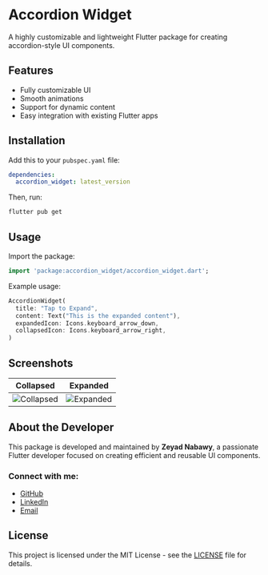 # Accordion Widget

A highly customizable and lightweight Flutter package for creating accordion-style UI components.

## Features
- Fully customizable UI
- Smooth animations
- Support for dynamic content
- Easy integration with existing Flutter apps

## Installation
Add this to your `pubspec.yaml` file:

```yaml
dependencies:
  accordion_widget: latest_version
```

Then, run:
```sh
flutter pub get
```

## Usage
Import the package:
```dart
import 'package:accordion_widget/accordion_widget.dart';
```

Example usage:
```dart
AccordionWidget(
  title: "Tap to Expand",
  content: Text("This is the expanded content"),
  expandedIcon: Icons.keyboard_arrow_down,
  collapsedIcon: Icons.keyboard_arrow_right,
)
```

## Screenshots
| Collapsed | Expanded |
|-----------|---------|
| ![Collapsed](assets/images/collapsed.png) | ![Expanded](assets/images/expanded.png) |

## About the Developer
This package is developed and maintained by **Zeyad Nabawy**, a passionate Flutter developer focused on creating efficient and reusable UI components.

### Connect with me:
- [GitHub](https://github.com/Nabawy12)
- [LinkedIn](https://www.linkedin.com/in/zeyad-nabawy-639877218/)
- [Email](mailto:ZeyadNabawy118@gmail.com)

## License
This project is licensed under the MIT License - see the [LICENSE](LICENSE) file for details.

